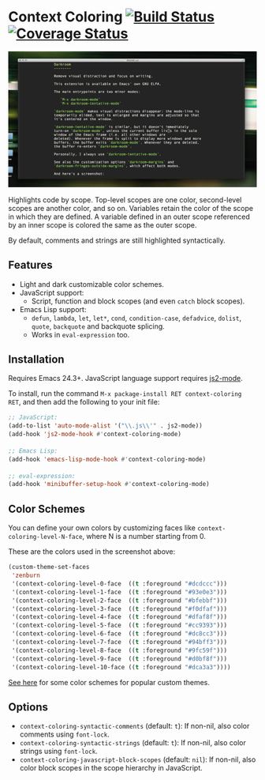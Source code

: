 # Context Coloring [![Build Status](https://travis-ci.org/jacksonrayhamilton/context-coloring.png?branch=master)](https://travis-ci.org/jacksonrayhamilton/context-coloring) [![Coverage Status](https://coveralls.io/repos/jacksonrayhamilton/context-coloring/badge.svg?branch=master)](https://coveralls.io/r/jacksonrayhamilton/context-coloring?branch=master)

<p align="center">
  <img alt="Screenshot of JavaScript code highlighted by context." src="screenshot.png" title="Screenshot">
</p>

Highlights code by scope.  Top-level scopes are one color, second-level scopes
are another color, and so on.  Variables retain the color of the scope in which
they are defined.  A variable defined in an outer scope referenced by an inner
scope is colored the same as the outer scope.

By default, comments and strings are still highlighted syntactically.

## Features

- Light and dark customizable color schemes.
- JavaScript support:
  - Script, function and block scopes (and even `catch` block scopes).
- Emacs Lisp support:
  - `defun`, `lambda`, `let`, `let*`, `cond`, `condition-case`, `defadvice`,
    `dolist`, `quote`, `backquote` and backquote splicing.
  - Works in `eval-expression` too.

## Installation

Requires Emacs 24.3+.  JavaScript language support requires
[js2-mode](https://github.com/mooz/js2-mode).

To install, run the command `M-x package-install RET context-coloring RET`, and
then add the following to your init file:

```lisp
;; JavaScript:
(add-to-list 'auto-mode-alist '("\\.js\\'" . js2-mode))
(add-hook 'js2-mode-hook #'context-coloring-mode)

;; Emacs Lisp:
(add-hook 'emacs-lisp-mode-hook #'context-coloring-mode)

;; eval-expression:
(add-hook 'minibuffer-setup-hook #'context-coloring-mode)
```

## Color Schemes

You can define your own colors by customizing faces like
`context-coloring-level-N-face`, where N is a number starting from 0.

These are the colors used in the screenshot above:

```lisp
(custom-theme-set-faces
 'zenburn
 '(context-coloring-level-0-face  ((t :foreground "#dcdccc")))
 '(context-coloring-level-1-face  ((t :foreground "#93e0e3")))
 '(context-coloring-level-2-face  ((t :foreground "#bfebbf")))
 '(context-coloring-level-3-face  ((t :foreground "#f0dfaf")))
 '(context-coloring-level-4-face  ((t :foreground "#dfaf8f")))
 '(context-coloring-level-5-face  ((t :foreground "#cc9393")))
 '(context-coloring-level-6-face  ((t :foreground "#dc8cc3")))
 '(context-coloring-level-7-face  ((t :foreground "#94bff3")))
 '(context-coloring-level-8-face  ((t :foreground "#9fc59f")))
 '(context-coloring-level-9-face  ((t :foreground "#d0bf8f")))
 '(context-coloring-level-10-face ((t :foreground "#dca3a3"))))
```

[See here](https://gist.github.com/jacksonrayhamilton/6b89ca3b85182c490816) for
some color schemes for popular custom themes.

## Options

- `context-coloring-syntactic-comments` (default: `t`): If non-nil, also color
  comments using `font-lock`.
- `context-coloring-syntactic-strings` (default: `t`): If non-nil, also color
  strings using `font-lock`.
- `context-coloring-javascript-block-scopes` (default: `nil`): If non-nil, also
  color block scopes in the scope hierarchy in JavaScript.
